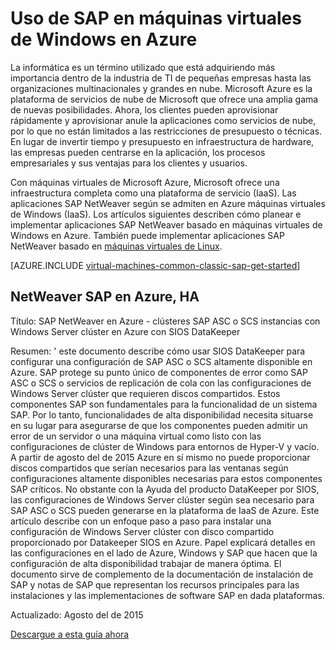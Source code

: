 <properties
   pageTitle="Uso de SAP en máquinas virtuales de Windows | Microsoft Azure"
   description="Borrar sobre el uso de SAP en máquinas virtuales de Windows (VM) de Microsoft Azure"
   services="virtual-machines-windows,virtual-network,storage"
   documentationCenter="saponazure"
   authors="MSSedusch"
   manager="timlt"
   editor=""
   tags="azure-service-management"
   keywords=""/>
<tags
   ms.service="virtual-machines-windows"
   ms.devlang="NA"
   ms.topic="campaign-page"
   ms.tgt_pltfrm="vm-windows"
   ms.workload="na"
   ms.date="10/04/2016"
   ms.author="sedusch"/>

# <a name="using-sap-on-windows-virtual-machines-in-azure"></a>Uso de SAP en máquinas virtuales de Windows en Azure

La informática es un término utilizado que está adquiriendo más importancia dentro de la industria de TI de pequeñas empresas hasta las organizaciones multinacionales y grandes en nube. Microsoft Azure es la plataforma de servicios de nube de Microsoft que ofrece una amplia gama de nuevas posibilidades. Ahora, los clientes pueden aprovisionar rápidamente y aprovisionar anule la aplicaciones como servicios de nube, por lo que no están limitados a las restricciones de presupuesto o técnicas. En lugar de invertir tiempo y presupuesto en infraestructura de hardware, las empresas pueden centrarse en la aplicación, los procesos empresariales y sus ventajas para los clientes y usuarios.

Con máquinas virtuales de Microsoft Azure, Microsoft ofrece una infraestructura completa como una plataforma de servicio (IaaS). Las aplicaciones SAP NetWeaver según se admiten en Azure máquinas virtuales de Windows (IaaS). Los artículos siguientes describen cómo planear e implementar aplicaciones SAP NetWeaver basado en máquinas virtuales de Windows en Azure. También puede implementar aplicaciones SAP NetWeaver basado en [máquinas virtuales de Linux](virtual-machines-linux-classic-sap-get-started.md).

[AZURE.INCLUDE [virtual-machines-common-classic-sap-get-started](../../includes/virtual-machines-common-classic-sap-get-started.md)]

## <a name="sap-netweaver-on-azure---ha"></a>NetWeaver SAP en Azure, HA

Título: SAP NetWeaver en Azure - clústeres SAP ASC o SCS instancias con Windows Server clúster en Azure con SIOS DataKeeper

Resumen: ' este documento describe cómo usar SIOS DataKeeper para configurar una configuración de SAP ASC o SCS altamente disponible en Azure. SAP protege su punto único de componentes de error como SAP ASC o SCS o servicios de replicación de cola con las configuraciones de Windows Server clúster que requieren discos compartidos. Estos componentes SAP son fundamentales para la funcionalidad de un sistema SAP. Por lo tanto, funcionalidades de alta disponibilidad necesita situarse en su lugar para asegurarse de que los componentes pueden admitir un error de un servidor o una máquina virtual como listo con las configuraciones de clúster de Windows para entornos de Hyper-V y vacío. A partir de agosto del de 2015 Azure en sí mismo no puede proporcionar discos compartidos que serían necesarios para las ventanas según configuraciones altamente disponibles necesarias para estos componentes SAP críticos. No obstante con la Ayuda del producto DataKeeper por SIOS, las configuraciones de Windows Server clúster según sea necesario para SAP ASC o SCS pueden generarse en la plataforma de IaaS de Azure. Este artículo describe con un enfoque paso a paso para instalar una configuración de Windows Server clúster con disco compartido proporcionado por Datakeeper SIOS en Azure. Papel explicará detalles en las configuraciones en el lado de Azure, Windows y SAP que hacen que la configuración de alta disponibilidad trabajar de manera óptima. El documento sirve de complemento de la documentación de instalación de SAP y notas de SAP que representan los recursos principales para las instalaciones y las implementaciones de software SAP en dada plataformas.

Actualizado: Agosto del de 2015

[Descargue a esta guía ahora](http://go.microsoft.com/fwlink/?LinkId=613056)
